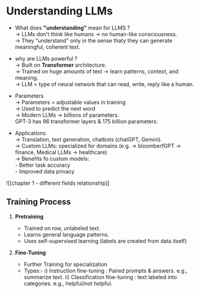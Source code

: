 
# Understanding LLMs  

- What does **"understanding"** mean for LLMS ?  
	-> LLMs don't think like humans -> no human-like consciousness.  
	-> They "understand" only in the sense thaty they can generate meaningful, coherent text. 

-  why are LLMs powerful ?  
	-> Built on **Transformer** architecture.  
	-> Trained on huge amounts of text -> learn patterns, context, and meaning.    
	-> LLM = type of neural network that can read, write, reply like a human.

-  Parameters  
	-> Parameters = adjustable values in training  
	-> Used to predict the next word  
	 -> Modern LLMs -> billions of parameters.  
	 GPT-3 has 96 transformer layers & 175 billion parameters.   

-  Applications  
   -> Translation, text generation, chatbots (chatGPT, Gemini).   
   -> Custom LLMs: specialized for domains (e.g. -> bloomberfGPT -> finance, Medical LLMs -> healthcare)  
   -> Benefits fo custom models:  
	   - Better task accuracy  
	   - Improved data privacy  


![[chapter 1 - different fields relationship]]  


## Training Process

1. **Pretraining**  
	 -  Trained on row, unlabeled text.   
	 -  Learns general language patterns.  
	 -  Uses self-supervised learning (labels are created from data itself) 

2. **Fine-Tuning**
	-  Further Training for specialization
	-  Types:-
		i) Instruction fine-tuning : Paired prompts & answers. e.g., summarize text. 
		ii) Classification fine-tuning : text labeled into categories. e.g., helpful/not helpful. 

	